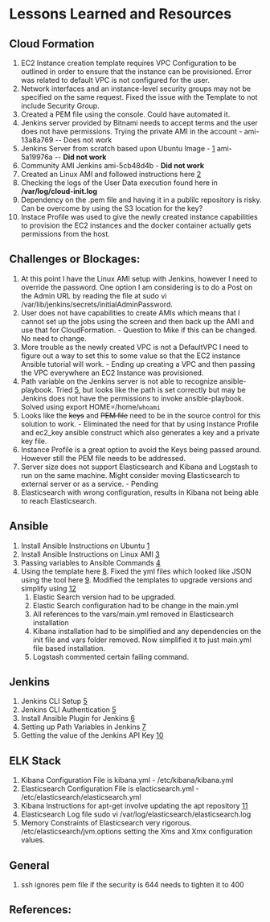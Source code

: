 # Lessons Learned and Resources

## Cloud Formation
1. EC2 Instance creation template requires VPC Configuration to be outlined in order to ensure that the instance can be provisioned. 
Error was related to default VPC is not configured for the user.
2. Network interfaces and an instance-level security groups may not be specified on the same request. Fixed the issue with the Template to not include Security Group. 
3. Created a PEM file using the console. Could have automated it.
4. Jenkins server provided by Bitnami needs to accept terms and the user does not have permissions. Trying the private AMI in the account - ami-13a8a769 -- Does not work
5. Jenkins Server from scratch based upon Ubuntu Image - [1] ami-5a19976a -- <b>Did not work</b>
6. Community AMI Jenkins ami-5cb48d4b - <b>Did not work</b>
7. Created an Linux AMI and followed instructions here [2]
8. Checking the logs of the User Data execution found here in <b> /var/log/cloud-init.log </b>
9. Dependency on the .pem file and having it in a publilc repository is risky. Can be overcome by using the S3 location for the key?
10. Instace Profile was used to give the newly created instance capabilities to provision the EC2 instances and the docker container actually gets permissions from the host.

## Challenges or Blockages:
1. At this point I have the Linux AMI setup with Jenkins, however I need to override the password. One option I am considering is to do a Post on the Admin URL by reading the file at sudo vi /var/lib/jenkins/secrets/initialAdminPassword.
2. User does not have capabilities to create AMIs which means that I cannot set up the jobs using the screen and then back up the AMI and use that for CloudFormation. - Question to Mike if this can be changed. No need to change.
3. More trouble as the newly created VPC is not a DefaultVPC I need to figure out a way to set this to some value so that the EC2 instance Ansible tutorial will work. - Ending up creating a VPC and then passing the VPC everywhere an EC2 Instance was provisioned.
4. Path variable on the Jenkins server is not able to recognize ansible-playbook. Tried [5], but looks like the path is set correctly but may be Jenkins does not have the permissions to invoke ansible-playbook. Solved using export HOME=/home/`whoami`
5. Looks like the <s>keys</s> and <s>PEM file</s> need to be in the source control for this solution to work. - Eliminated the need for that by using Instance Profile and ec2_key ansible construct which also generates a key and a private key file.
6. Instance Profile is a great option to avoid the Keys being passed around. However still the PEM file needs to be addressed.
7. Server size does not support Elasticsearch and Kibana and Logstash to run on the same machine. Might consider moving Elasticsearch to external server or as a service. - Pending
8. Elasticsearch with wrong configuration, results in Kibana not being able to reach Elasticsearch.

## Ansible
1. Install Ansible Instructions on Ubuntu [1]
2. Install Ansible Instructions on Linux AMI [3]
3. Passing variables to Ansible Commands [4]
4. Using the template here [8]. Fixed the yml files which looked like JSON using the tool here [9]. Modified the templates to upgrade versions and simplify using [12] 
    1. Elastic Search version had to be upgraded.
    2. Elastic Search configuration had to be change in the main.yml
    3. All references to the vars/main.yml removed in Elasticsearch installation
    4. Kibana installation had to be simplified and any dependencies on the init file and vars folder removed. Now simplified it to just main.yml file based installation.
    5. Logstash commented certain failing command.

## Jenkins
1. Jenkins CLI Setup [5]
2. Jenkins CLI Authentication [5]
3. Install Ansible Plugin for Jenkins [6]
4. Setting up Path Variables in Jenkins [7]
5. Getting the value of the Jenkins API Key [10]

## ELK Stack
1. Kibana Configuration File is kibana.yml - /etc/kibana/kibana.yml
2. Elasticsearch Configuration File is elacticsearch.yml - /etc/elasticsearch/elasticsearch.yml
3. Kibana Instructions for apt-get involve updating the apt repository [11]
4. Elasticsearch Log file sudo vi /var/log/elasticsearch/elasticsearch.log
5. Memory Constraints of Elasticsearch very rigorous. /etc/elasticsearch/jvm.options setting the Xms and Xmx configuration values.

## General
1. ssh ignores pem file if the security is 644 needs to tighten it to 400

## References:

[1]: https://gist.github.com/afternoon/3837048
[2]: https://www.codeengine.com/articles/install-jenkins-on-amazon-linux/
[3]: https://cloudacademy.com/blog/get-started-with-ansible-on-the-cloud/
[4]: https://stackoverflow.com/questions/30662069/how-can-i-pass-variable-to-ansible-playbook-in-the-command-line
[5]: https://isignal.github.io/notes/jenkins-cli.html
[6]: https://wiki.jenkins.io/display/JENKINS/Ansible+Plugin
[7]: https://stackoverflow.com/questions/36473479/how-to-set-the-path-environment-variable-in-jenkins-configuration-on-windows/36502958
[8]: https://github.com/inonit/ansible-elk
[9]: https://www.json2yaml.com/
[10]: https://stackoverflow.com/questions/11523809/how-can-i-extract-a-tags-attribute-value-from-an-html-file
[11]: https://www.elastic.co/guide/en/kibana/current/deb.html
[12]: https://github.com/sadsfae/ansible-elk

